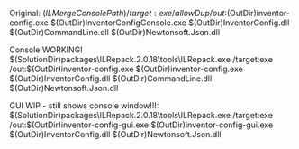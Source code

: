Original:
$(ILMergeConsolePath) /target:exe /allowDup /out:$(OutDir)inventor-config.exe $(OutDir)InventorConfigConsole.exe $(OutDir)InventorConfig.dll $(OutDir)CommandLine.dll $(OutDir)Newtonsoft.Json.dll

Console WORKING!
$(SolutionDir)packages\ILRepack.2.0.18\tools\ILRepack.exe /target:exe /out:$(OutDir)inventor-config.exe $(OutDir)inventor-config.exe $(OutDir)InventorConfig.dll $(OutDir)CommandLine.dll $(OutDir)Newtonsoft.Json.dll

GUI WIP - still shows console window!!!:
$(SolutionDir)packages\ILRepack.2.0.18\tools\ILRepack.exe /target:exe /out:$(OutDir)inventor-config-gui.exe $(OutDir)inventor-config-gui.exe $(OutDir)InventorConfig.dll $(OutDir)Newtonsoft.Json.dll